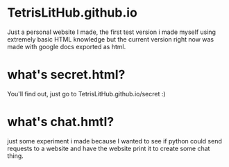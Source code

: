 # TetrisLitHub.github.io
Just a personal website I made, the first test version i made myself using extremely basic HTML knowledge but the current version right now was made with google docs exported as html.
# what's secret.html?
You'll find out, just go to TetrisLitHub.github.io/secret :)
# what's chat.hmtl?
just some experiment i made because I wanted to see if python could send requests to a website and have the website print it to create some chat thing.